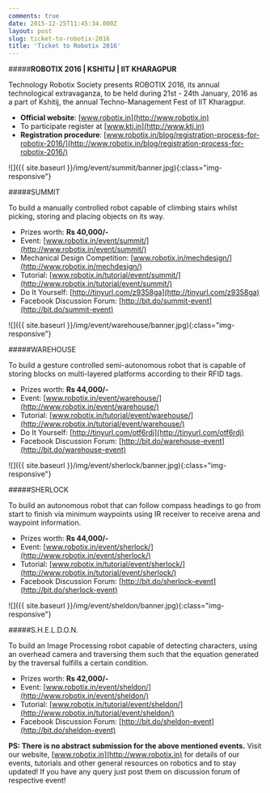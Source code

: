 ```yaml
---
comments: true
date: 2015-12-25T11:45:34.000Z
layout: post
slug: ticket-to-robotix-2016
title: 'Ticket to Robotix 2016'
---
```


#####**ROBOTIX 2016 | KSHITIJ | IIT KHARAGPUR**

Technology Robotix Society presents ROBOTIX 2016, its annual technological extravaganza, to be held during 21st - 24th January, 2016 as a part of Kshitij, the annual Techno-Management Fest of IIT Kharagpur. 

- **Official website**: [www.robotix.in](http://www.robotix.in)
- To participate register at [www.ktj.in](http://www.ktj.in)
- **Registration procedure**: [www.robotix.in/blog/registration-process-for-robotix-2016/](http://www.robotix.in/blog/registration-process-for-robotix-2016/)

![]({{ site.baseurl }}/img/event/summit/banner.jpg){:class="img-responsive"}

#####SUMMIT

To build a manually controlled robot capable of climbing stairs whilst picking, storing and placing objects on its way.

- Prizes worth: **Rs 40,000/-**
- Event: [www.robotix.in/event/summit/](http://www.robotix.in/event/summit/)
- Mechanical Design Competition: [www.robotix.in/mechdesign/](http://www.robotix.in/mechdesign/)
- Tutorial: [www.robotix.in/tutorial/event/summit/](http://www.robotix.in/tutorial/event/summit/)
- Do It Yourself: [http://tinyurl.com/z9358ga](http://tinyurl.com/z9358ga)
- Facebook Discussion Forum: [http://bit.do/summit-event](http://bit.do/summit-event)

![]({{ site.baseurl }}/img/event/warehouse/banner.jpg){:class="img-responsive"}

#####WAREHOUSE

To build a gesture controlled semi-autonomous robot that is capable of storing blocks on multi-layered platforms according to their RFID tags.

- Prizes worth: **Rs 44,000/-**
- Event: [www.robotix.in/event/warehouse/](http://www.robotix.in/event/warehouse/)
- Tutorial: [www.robotix.in/tutorial/event/warehouse/](http://www.robotix.in/tutorial/event/warehouse/)
- Do It Yourself: [http://tinyurl.com/otf6rdj](http://tinyurl.com/otf6rdj)
- Facebook Discussion Forum: [http://bit.do/warehouse-event](http://bit.do/warehouse-event)

![]({{ site.baseurl }}/img/event/sherlock/banner.jpg){:class="img-responsive"}

#####SHERLOCK

To build an autonomous robot that can follow compass headings to go from start to finish via minimum waypoints using IR receiver to receive arena and waypoint information.

- Prizes worth: **Rs 44,000/-** 
- Event: [www.robotix.in/event/sherlock/](http://www.robotix.in/event/sherlock/)
- Tutorial: [www.robotix.in/tutorial/event/sherlock/](http://www.robotix.in/tutorial/event/sherlock/)
- Facebook Discussion Forum:  [http://bit.do/sherlock-event](http://bit.do/sherlock-event)

![]({{ site.baseurl }}/img/event/sheldon/banner.jpg){:class="img-responsive"}

#####S.H.E.L.D.O.N.

To build an Image Processing robot capable of detecting characters, using an overhead camera and traversing them such that the equation generated by the traversal fulfills a certain condition.

- Prizes worth: **Rs 42,000/-**
- Event: [www.robotix.in/event/sheldon/](http://www.robotix.in/event/sheldon/)
- Tutorial: [www.robotix.in/tutorial/event/sheldon/](http://www.robotix.in/tutorial/event/sheldon/)
- Facebook Discussion Forum:  [http://bit.do/sheldon-event](http://bit.do/sheldon-event)

**PS: There is no abstract submission for the above mentioned events.**
Visit our website, [www.robotix.in](http://www.robotix.in) for details of our events, tutorials and other general resources on robotics and to stay updated! If you have any query just post them on discussion forum of respective event!
